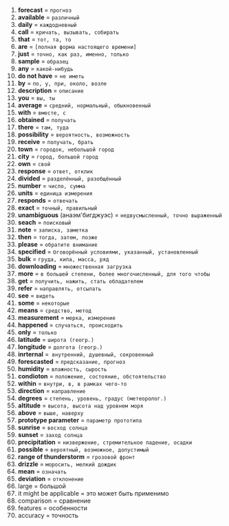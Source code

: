1. **forecast** = `прогноз`
2. **available** = `различный`
3. **daily** = `каждодневный`
4. **call** = `кричать, вызывать, собирать`
5. **that** = `тот, та, то`
6. **are** = `[полная форма настоящего времени]`
7. **just** = `точно, как раз, именно, только`
8. **sample** = `образец`
9. **any** = `какой-нибудь`
10. **do not have** = `не иметь`
11. **by** = `по, у, при, около, возле`
12. **description** = `описание`
13. **you** = `вы, ты`
14. **average** = `средний, нормальный, обыкновенный`
15. **with** = `вместе, с`
16. **obtained** = `получать`
17. **there** = `там, туда`
18. **possibility** = `вероятность, возможность`
19. **receive** = `получать, брать`
20. **town** = `городок, небольшой город`
21. **city** = `город, большой город`
22. **own** = `свой`
23. **response** = `ответ, отклик`
24. **divided** = `разделённый, разобщённый`
25. **number** = `число, сумма`
26. **units** = `единица измерения`
27. **responds** = `отвечать`
28. **exact** = `точный, правильный`
29. **unambiguous** (анаэм'бигджуэс) = `недвусмысленный, точно выраженный`
30. **seach** = `поисковый`
31. **note** = `записка, заметка`
32. **then** = `тогда, затем, позже`
33. **please** = `обратите внимание`
34. **specified** = о`говорённый условиями, указанный, установленный`
35. **bulk** = `груда, кипа, масса, ряд`
36. **downloading** = `множественная загрузка`
37. **more** = `в большей степени, более многочисленный, для того чтобы`
38. **get** = `получить, нажить, стать обладателем`
39. **refer** = `направлять, отсылать`
40. **see** = `видеть`
41. **some** = `некоторые`
42. **means** = `средство, метод`
43. **measurement** = `мерка, измерение`
44. **happened** = `случаться, происходить`
45. **only** = `только`
46. **latitude** = `широта (геогр.)`
47. **longitude** = `долгота (геогр.)`
48. **inrternal** =` внутренний, душевный, сокровенный`
49. **forescasted** = `предсказание, прогноз`
50. **humidity** = `влажность, сырость`
51. **condioton** = `положение, состояние, обстоятельство`
52. **within** = `внутри, в, в рамках чего-то`
53. **direction** = `направление`
54. **degrees** = `степень, уровень, градус (метеоролог.)`
55. **altitude** = `высота, высота над уровнем моря`
56. **above** = `выше, наверху`
57.  **prototype parameter** = `параметр прототипа`
58.  **sunrise** = `восход солнца`
59.  **sunset** = `заход солнца`
60.  **precipitation** = `низвержение, стремительное падение, осадки`
61.  **possible** = `вероятный, возможное, допустимый`
62.  **range of thunderstorm** = `грозовой фронт`
63.  **drizzle** = `моросить, мелкий дождик`
64.  **mean** = `означать`
65.  **deviation** = `отклонение`
66.  large = большой
67.  it might be applicable = это может быть применимо
68.  comparison = сравнение
69.  features = особенности
70.  accuracy = точность
